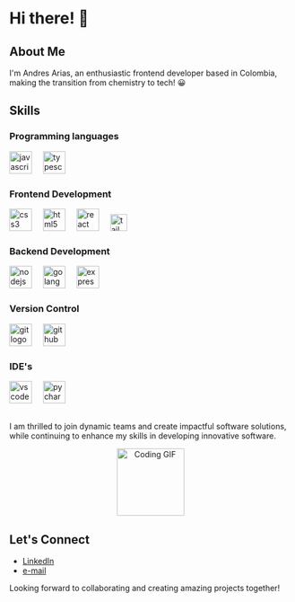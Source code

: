 # Hi there! 👋

## About Me

I'm Andres Arias, an enthusiastic frontend developer based in Colombia, making the transition from chemistry to tech! 😀


## Skills

### Programming languages
<div align="left">
  <img src="https://cdn.jsdelivr.net/gh/devicons/devicon/icons/javascript/javascript-original.svg" height="40" alt="javascript logo"  />
  <img width="12" />
  <img src="https://cdn.jsdelivr.net/gh/devicons/devicon/icons/typescript/typescript-original.svg" height="40" alt="typescript logo"  />
  <img width="12" />
</div>

### Frontend Development
<div align="left">
<img src="https://cdn.jsdelivr.net/gh/devicons/devicon/icons/css3/css3-original.svg" height="40" alt="css3 logo"  />
  <img width="12" />
<img src="https://cdn.jsdelivr.net/gh/devicons/devicon/icons/html5/html5-original.svg" height="40" alt="html5 logo"  />
  <img width="12" />
<img src="https://cdn.jsdelivr.net/gh/devicons/devicon/icons/react/react-original.svg" height="40" alt="react logo"  />
  <img width="12" />
<img src="https://upload.wikimedia.org/wikipedia/commons/d/d5/Tailwind_CSS_Logo.svg" height="30" alt="tailwindcss logo"  />
  <img width="30" />
</div>

### Backend Development
<div align="left">
  <img src="https://cdn.jsdelivr.net/gh/devicons/devicon/icons/nodejs/nodejs-original.svg" height="40" alt="nodejs logo"  />
  <img width="12" />
  <img src="https://go.dev/blog/go-brand/Go-Logo/PNG/Go-Logo_Aqua.png" height="40" alt="golang logo"  />
  <img width="12" />
  <img src="https://upload.wikimedia.org/wikipedia/commons/6/64/Expressjs.png" height="40" alt="expressjs logo"  />
</div>

### Version Control
<div align="left">
  <img src="https://cdn.jsdelivr.net/gh/devicons/devicon/icons/git/git-original.svg" height="40" alt="git logo"  />
  <img width="12" />
  <img src="https://cdn.jsdelivr.net/gh/devicons/devicon/icons/github/github-original.svg" height="40" alt="github logo"  />
  <img width="12" />
</div>

### IDE's
<div align="left">
  <img src="https://cdn.jsdelivr.net/gh/devicons/devicon/icons/vscode/vscode-original.svg" height="40" alt="vscode logo"  />
  <img width="12" />
  <img src="https://cdn.jsdelivr.net/gh/devicons/devicon/icons/pycharm/pycharm-original.svg" height="40" alt="pycharm logo"  />
</div>

##
I am thrilled to join dynamic teams and create impactful software solutions, while continuing to enhance my skills in developing innovative software.

<p align="center">
  <img src="https://media.giphy.com/media/v1.Y2lkPTc5MGI3NjExcm56dmhwbWNyZ2d1dDRqOWxrZHhzZzYxa3VveXZlcnJnYW1ndjczciZlcD12MV9pbnRlcm5hbF9naWZfYnlfaWQmY3Q9Zw/fwbZnTftCXVocKzfxR/giphy.gif" height="120"  alt="Coding GIF">
</p>


## Let's Connect

- [LinkedIn](https://www.linkedin.com/in/andres-ao/)
- [e-mail](mailto:andres.aor85@gmail.com)

Looking forward to collaborating and creating amazing projects together!

